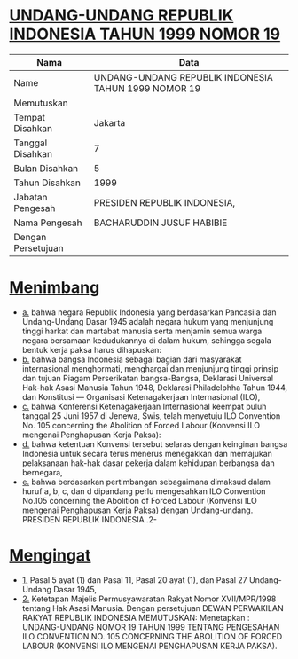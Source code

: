 # [UNDANG-UNDANG REPUBLIK INDONESIA TAHUN 1999 NOMOR 19](http://example.org/legal/document/uu/1999/19)

| Nama | Data |
| ------ | ----- |
|Name|UNDANG-UNDANG REPUBLIK INDONESIA TAHUN 1999 NOMOR 19|
|Memutuskan||
|Tempat Disahkan|Jakarta|
|Tanggal Disahkan|7|
|Bulan Disahkan|5|
|Tahun Disahkan|1999|
|Jabatan Pengesah|PRESIDEN REPUBLIK INDONESIA,|
|Nama Pengesah|BACHARUDDIN JUSUF HABIBIE|
|Dengan Persetujuan||
# [Menimbang](http://example.org/legal/document/uu/1999/19/menimbang)

* [a.](http://example.org/legal/document/uu/1999/19/menimbang/point/a) bahwa negara Republik Indonesia yang berdasarkan Pancasila dan Undang-Undang Dasar 1945 adalah negara hukum yang menjunjung tinggi harkat dan martabat manusia serta menjamin semua warga negara bersamaan kedudukannya di dalam hukum, sehingga segala bentuk kerja paksa harus dihapuskan:
* [b.](http://example.org/legal/document/uu/1999/19/menimbang/point/b) bahwa bangsa Indonesia sebagai bagian dari masyarakat internasional menghormati, menghargai dan menjunjung tinggi prinsip dan tujuan Piagam Perserikatan bangsa-Bangsa, Deklarasi Universal Hak-hak Asasi Manusia Tahun 1948, Deklarasi Philadelphha Tahun 1944, dan Konstitusi — Organisasi Ketenagakerjaan Internasional (ILO),
* [c.](http://example.org/legal/document/uu/1999/19/menimbang/point/c) bahwa Konferensi Ketenagakerjaan Internasional keempat puluh tanggal 25 Juni 1957 di Jenewa, Swis, telah menyetuju ILO Convention No. 105 concerning the Abolition of Forced Labour (Konvensi ILO mengenai Penghapusan Kerja Paksa):
* [d.](http://example.org/legal/document/uu/1999/19/menimbang/point/d) bahwa ketentuan Konvensi tersebut selaras dengan keinginan bangsa Indonesia untuk secara terus menerus menegakkan dan memajukan pelaksanaan hak-hak dasar pekerja dalam kehidupan berbangsa dan bernegara,
* [e.](http://example.org/legal/document/uu/1999/19/menimbang/point/e) bahwa berdasarkan pertimbangan sebagaimana dimaksud dalam huruf a, b, c, dan d dipandang perlu mengesahkan ILO Convention No.105 concerning the Abolition of Forced Labour (Konvensi ILO mengenai Penghapusan Kerja Paksa) dengan Undang-undang. PRESIDEN REPUBLIK INDONESIA .2-
# [Mengingat](http://example.org/legal/document/uu/1999/19/mengingat)

* [1.](http://example.org/legal/document/uu/1999/19/mengingat/point/0001) Pasal 5 ayat (1) dan Pasal 11, Pasal 20 ayat (1), dan Pasal 27 Undang-Undang Dasar 1945,
* [2.](http://example.org/legal/document/uu/1999/19/mengingat/point/0002) Ketetapan Majelis Permusyawaratan Rakyat Nomor XVII/MPR/1998 tentang Hak Asasi Manusia. Dengan persetujuan DEWAN PERWAKILAN RAKYAT REPUBLIK INDONESIA MEMUTUSKAN: Menetapkan : UNDANG-UNDANG NOMOR 19 TAHUN 1999 TENTANG PENGESAHAN ILO CONVENTION NO. 105 CONCERNING THE ABOLITION OF FORCED LABOUR (KONVENSI ILO MENGENAI PENGHAPUSAN KERJA PAKSA).